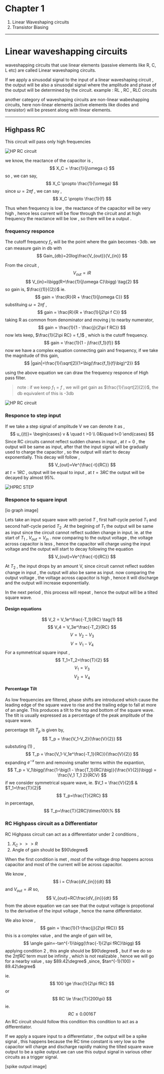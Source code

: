 # Chapter 1

1. Linear Waveshaping circuits
2. Transistor Biasing

---
# Linear waveshapping circuits
waveshapping circuits that use linear elements (passive elements like R, C, L etc) are called Linear waveshaping circuits.

If we apply a sinusodal signal to the input of a linear waveshaping circuit , the output will be also a sinusodal signal where the amplitude and phase of the output will be determined by the circuit.
example : RL , RC , RLC circuits

another category of waveshaping circuits are non-linear wabeshapping circuits, here non-linear elements (active elements like diodes and transistor) will be present along with linear elements.

---
## Highpass RC
This circuit will pass only high frequencies

![HP RC circuit](./Resources/C1_HPRC.png)

we know, the reactance of the capacitor is ,
$$
X_C = \frac{1}{j\omega c}
$$
so , we can say,
$$
X_C \propto \frac{1}{\omega}
$$
since $\omega = 2\pi f$ , we can say ,
$$
X_C \propto \frac{1}{f}
$$

Thus when frequency is low , the reactance of the capacitor will be very high , hence less current will be flow through the circuit and at high frequency the reactance will be low , so there will be a output .

### frequency responce
The cutoff frequency $f_c$ will be the point where the gain becomes -3db. we can measure gain in db with 
$$
Gain_{db}=20log\frac{V_{out}}{V_{in}}
$$

From the circuit ,
$$
V_{out}=iR \tag{1}
$$
$$
V_{in}=i\bigg(R+\frac{1}{j\omega C}\bigg) \tag{2}
$$
so gain is, $\frac{(1)}{(2)}$ ie.
$$
gain = \frac{R}{R + \frac{1}{j\omega C}} 
$$
substituing $\omega=2\pi f$ ,
$$
gain = \frac{R}{R + \frac{1}{j2\pi f C}} 
$$
taking R as common from denominator and moving j to nearby numerator,
$$
gain = \frac{1}{1 - \frac{j}{2\pi f RC}} 
$$
now lets keep, $\frac{1}{2\pi RC} = f_1$ , which is the cutoff frequency.
$$
gain = \frac{1}{1 - j\frac{f_1}{f}} 
$$
now we have a complex equation connecting gain and frequency, if we take the magnitude of this gain,
$$
|gain|=\frac{1}{\sqrt[2]{1+\big(\frac{f_1}{f}\big)^2}}
$$

using the above equation we can draw the frequency responce of High pass filter. 

>note : if we keep $f_1=f$  ,  we will get gain as $\frac{1}{\sqrt[2]{2}}$, the db equivalent of this is -3db

![HP RC circuit](./Resources/C1_HPRCFR.png)
### Responce to step input

If we take a step signal of amplitude V we can denote it as ,
$$
u_{(t)}= \begin{cases} v & \quad t >0 \\ 0&\quad t<0 \end{cases}
$$
Since RC circuits cannot reflect sudden chanes in input , at $t=0$ , the output will be same as input, after that the input signal will be gradually used to charge the capacitor , so the output will start to decay exponentially. This decay will follow ,
$$
V_{out}=Ve^{\frac{-t}{RC}}
$$
at $t=1RC$ , output will be equal to input , at $t=3RC$ the output will be decayed by almost 95%.

![HPRC STEP](./Resources/C1_HPRCSTEP.jpg)

### Responce to square input

[io graph image]

Lets take an input square wave with period $T$ , first half-cycle period $T_1$ and second half-cycle period $T_2$ .At the begining of $T_1$ the output will be same as input since the circuit cannot reflect sudden change in input. ie. at the start of $T_1$ , $V_{out} = V_{in}$ .
now comparing to the output voltage , the voltage across capacitor is less , hence the capacitor will charge using the input voltage and the output will start to decay following the equation 
$$
V_{out}=Ve^{\frac{-t}{RC}}
$$

At $T_2$ , the input drops by an amount V, since circuit cannot reflect sudden change in input , the output will also be same as input. 
now comparing the output voltage , the voltage across capacitor is high , hence it will discharge and the output will increase exponentially.

In the next period , this process will repeat , hence the output will be a tilted square wave.

#### Design equations 
$$
V_2 =  V_1e^\frac{-T_1}{RC} \tag{1} 
$$
$$
V_4 = V_3e^\frac{-T_2}{RC}
$$
$$
V=V_2-V_3 
$$
$$
V= V_1-V_4
$$
For a symmetrical square input , 
$$
T_1=T_2=\frac{T}{2}
$$
$$
V_1=V_3
$$
$$
V_2=V_4
$$
#### Percentage Tilt

As low frequencies are filtered, phase shifts are introduced which cause the leading edge of the square wave to rise and the trailing edge to fall at more of an angle. This produces a tilt to the top and bottom of the square wave. The tilt is usually expressed as a percentage of the peak amplitude of the square wave.

percentage tilt $T_p$ is given by,
$$
T_p = \frac{V_1-V_2}{\frac{V}{2}}
$$
substuting $(1)$ ,
$$
T_p = \frac{V_1-V_1e^\frac{-T_1}{RC}}{\frac{V}{2}}
$$
expanding $e^{-x}$ term and removing smaller terms within the expantion,
$$
T_p = V_1\bigg(\frac{1-\big(1 - \frac{T_1}{RC}\big)}{\frac{V}{2}}\bigg) = \frac{V_1 T_1 2}{RCV}
$$
if we consider symmetrical square wave, ie. $V_1 = \frac{V}{2}$ & $T_1=\frac{T}{2}$
$$
T_p=\frac{T}{2RC}
$$
in percentage,
$$
T_p=\frac{T}{2RC}\times100\%
$$
### RC Highpass circuit as a Differentiator

RC Highpass circuit can act as a differentiator under 2 conditions ,
1. $X_C >>> R$
2.  Angle of gain should be $90\degree$

When the first condition is met , most of the voltage drop happens across capacitor and most of the current will be across capacitor.

We know , 
$$
i = C\frac{dV_{in}}{dt}
$$
and $V_{out} = iR$
so,
$$
V_{out}=RC\frac{dV_{in}}{dt}
$$
from the above equation we can see that the output voltage is propotional to the derivative of the input voltage , hence the name differentiator.

We also know , 
$$
gain = \frac{1}{1-\frac{j}{2\pi fRC}}
$$
this is a complex value , and the angle of gain will be,
$$
\angle gain=-tan^{-1}\bigg(\frac{-1}{2\pi fRC}\bigg)
$$
applying condition 2 , this angle should be $90\degree$ , but if we do so the $2\pi fRC$ term must be infinity , which is not realizable , hence we will go for a nearby value , say $89.42\degree$ ,since, $tan^{-1}(100) = 89.42\degree$

ie. 
$$
100 \ge \frac{1}{2\pi fRC}
$$
or 
$$
RC \le \frac{T}{200\pi}
$$
ie. 
$$
RC \le 0.0016T
$$
An RC circuit should follow this condition this condition to act as a differentiator.

If we apply a square input to a differentiator , the output will be a spike signal , this happens because the RC time constant is very low so the capacitor will charge and discharge rapidly making the tilted square wave output to be a spike output.we can use this output signal in various other circuits as a trigger signal.

[spike output image]

